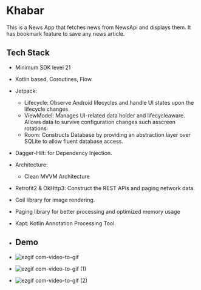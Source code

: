 # Khabar
This is a News App  that fetches news from NewsApi and displays them.
It has bookmark feature to save any news article.

## Tech Stack
* Minimum SDK level 21
* Kotlin based, Coroutines, Flow.
* Jetpack:
	* Lifecycle: Observe Android lifecycles and handle UI states upon the lifecycle changes.
	* ViewModel: Manages UI-related data holder and lifecycleaware. Allows data to survive configuration changes such asscreen rotations.
	* Room: Constructs Database by providing an abstraction layer over SQLite to allow fluent database access.
* Dagger-Hilt: for Dependency Injection.
* Architecture:
	* Clean MVVM Architecture
* Retrofit2 & OkHttp3: Construct the REST APIs and paging network data.
* Coil library for image rendering.
* Paging library for better processing and optimized memory usage
* Kapt: Kotlin Annotation Processing Tool.

* ## Demo
* ![ezgif com-video-to-gif](https://github.com/uj-git/Khabar/assets/84584289/a27dcb59-194d-4451-888e-946f2eb68950)
* ![ezgif com-video-to-gif (1)](https://github.com/uj-git/Khabar/assets/84584289/6395a39c-fe8f-441e-b096-9fd81b8d0ab9)
* ![ezgif com-video-to-gif (2)](https://github.com/uj-git/Khabar/assets/84584289/df05a8ce-8b91-4a16-acab-79cb0831280f)


